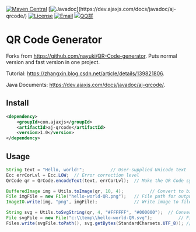 [![Maven Central](https://img.shields.io/maven-central/v/com.ajaxjs/aj-qrcode?label=Latest%20Release)](https://central.sonatype.com/artifact/com.ajaxjs/aj-qrcode)
[![Javadoc](https://img.shields.io/badge/javadoc-1.0-brightgreen.svg?)](https://dev.ajaxjs.com/docs/javadoc/aj-qrcode/)
[![License](https://img.shields.io/badge/license-Apache--2.0-green.svg?longCache=true&style=flat)](http://www.apache.org/licenses/LICENSE-2.0.txt)
[![Email](https://img.shields.io/badge/Contact--me-Email-orange.svg)](mailto:frank@ajaxjs.com)
[![QQ群](https://framework.ajaxjs.com/static/qq.svg)](https://shang.qq.com/wpa/qunwpa?idkey=3877893a4ed3a5f0be01e809e7ac120e346102bd550deb6692239bb42de38e22)

# QR Code Generator
Forks from https://github.com/nayuki/QR-Code-generator. Puts normal version and fast version in one project.

Tutorial: https://zhangxin.blog.csdn.net/article/details/139821806.

Java Documents: https://dev.ajaxjs.com/docs/javadoc/aj-qrcode/.

## Install
```xml
<dependency>
    <groupId>com.ajaxjs</groupId>
    <artifactId>aj-qrcode</artifactId>
    <version>1.0</version>
</dependency>
```

## Usage


```java
String text = "Hello, world!";          // User-supplied Unicode text
Ecc errCorLvl = Ecc.LOW;  // Error correction level
QrCode qr = QrCode.encodeText(text, errCorLvl);  // Make the QR Code symbol

BufferedImage img = Utils.toImage(qr, 10, 4);          // Convert to bitmap image
File imgFile = new File("hello-world-QR.png");   // File path for output
ImageIO.write(img, "png", imgFile);              // Write image to file

String svg = Utils.toSvgString(qr, 4, "#FFFFFF", "#000000");  // Convert to SVG XML code
File svgFile = new File("c:\\temp\\hello-world-QR.svg");          // File path for output
Files.write(svgFile.toPath(), svg.getBytes(StandardCharsets.UTF_8)); // Write image to file
```

